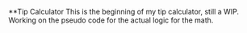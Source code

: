 **Tip Calculator
This is the beginning of my tip calculator, still a WIP. Working on the pseudo code for the actual logic for the math.
